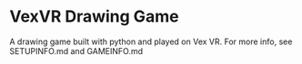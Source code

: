 # VexVR Drawing Game

A drawing game built with python and played on Vex VR.
For more info, see SETUPINFO.md and GAMEINFO.md
